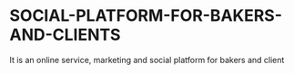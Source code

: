 # SOCIAL-PLATFORM-FOR-BAKERS-AND-CLIENTS
It is an online service, marketing and social platform for bakers and client
